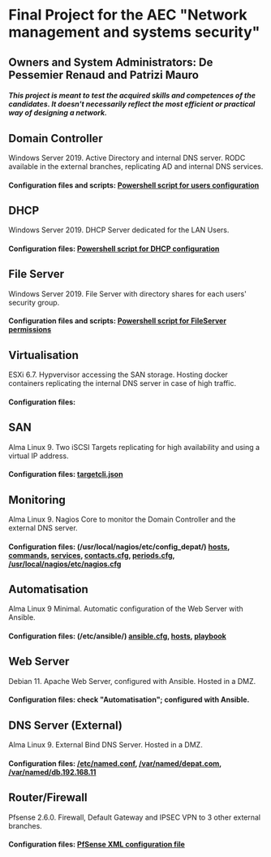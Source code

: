 # Final Project for the AEC "Network management and systems security"
## Owners and System Administrators: De Pessemier Renaud and Patrizi Mauro
##### _This project is meant to test the acquired skills and competences of the candidates. It doesn't necessarily reflect the most efficient or practical way of designing a network._

## **Domain Controller**
Windows Server 2019. Active Directory and internal DNS server. RODC available in the external branches, replicating AD and internal DNS services.
#### Configuration files and scripts: [Powershell script for users configuration](AD/ADUsers.ps1)

## **DHCP**
Windows Server 2019. DHCP Server dedicated for the LAN Users.
#### Configuration files: [Powershell script for DHCP configuration](DHCP/DHCPscope.ps1)

## **File Server**
Windows Server 2019. File Server with directory shares for each users' security group.
#### Configuration files and scripts: [Powershell script for FileServer permissions](FileServer/SMB_Icacls.ps1)

## **Virtualisation**
ESXi 6.7. Hypvervisor accessing the SAN storage. Hosting docker containers replicating the internal DNS server in case of high traffic.
#### Configuration files:

## **SAN**
Alma Linux 9. Two iSCSI Targets replicating for high availability and using a virtual IP address.
#### Configuration files: [targetcli.json](SAN/targetcli.json)

## **Monitoring**
Alma Linux 9. Nagios Core to monitor the Domain Controller and the external DNS server.
#### Configuration files: (/usr/local/nagios/etc/config_depat/) [hosts](Nagios/hosts.cfg), [commands](Nagios/commands.cfg), [services](Nagios/services.cfg), [contacts.cfg](Nagios/contacts.cfg), [periods.cfg](Nagios/periods.cfg), [/usr/local/nagios/etc/nagios.cfg](Nagios/nagios.cfg)

## **Automatisation**
Alma Linux 9 Minimal. Automatic configuration of the Web Server with Ansible.
#### Configuration files: (/etc/ansible/) [ansible.cfg](Ansible/ansible.cfg), [hosts](Ansible/hosts), [playbook](Ansible/web-playbook.yaml)

## **Web Server**
Debian 11. Apache Web Server, configured with Ansible. Hosted in a DMZ.
#### Configuration files: check "Automatisation"; configured with Ansible.

## **DNS Server (External)**
Alma Linux 9. External Bind DNS Server. Hosted in a DMZ.
#### Configuration files: [/etc/named.conf](Bind/named.conf), [/var/named/depat.com](Bind/depat.com), [/var/named/db.192.168.11](Bind/db.192.168.11)

## **Router/Firewall**
Pfsense 2.6.0. Firewall, Default Gateway and IPSEC VPN to 3 other external branches.
#### Configuration files: [PfSense XML configuration file](PfSense/config-pfSense.depat.local-20230622164741.xml)
